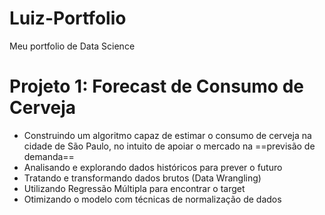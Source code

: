# Luiz-Portfolio
Meu portfolio de Data Science

# Projeto 1: Forecast de Consumo de Cerveja 
- Construindo um algoritmo capaz de estimar o consumo de cerveja na cidade de São Paulo, no intuito de apoiar o mercado na ==previsão de demanda==
- Analisando e explorando dados históricos para prever o futuro
- Tratando e transformando dados brutos (Data Wrangling)
- Utilizando Regressão Múltipla para encontrar o target
- Otimizando o modelo com técnicas de normalização de dados
